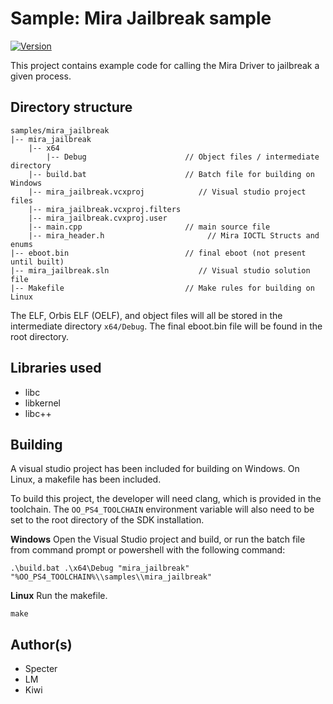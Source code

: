 # Sample: Mira Jailbreak sample

[![Version](https://img.shields.io/badge/Version-1.0-brightgreen.svg)](https://github.com/Cryptogenic/OpenOrbis-PS4-Toolchain)

This project contains example code for calling the Mira Driver to jailbreak a given process.



## Directory structure
```
samples/mira_jailbreak
|-- mira_jailbreak 
    |-- x64
        |-- Debug                      // Object files / intermediate directory
    |-- build.bat                      // Batch file for building on Windows
    |-- mira_jailbreak.vcxproj            // Visual studio project files
    |-- mira_jailbreak.vcxproj.filters
    |-- mira_jailbreak.cvxproj.user
    |-- main.cpp                       // main source file
    |-- mira_header.h                       // Mira IOCTL Structs and enums
|-- eboot.bin                          // final eboot (not present until built)
|-- mira_jailbreak.sln                    // Visual studio solution file
|-- Makefile                           // Make rules for building on Linux
```
The ELF, Orbis ELF (OELF), and object files will all be stored in the intermediate directory `x64/Debug`. The final eboot.bin file will be found in the root directory.



## Libraries used

- libc
- libkernel
- libc++



## Building

A visual studio project has been included for building on Windows. On Linux, a makefile has been included.

To build this project, the developer will need clang, which is provided in the toolchain. The `OO_PS4_TOOLCHAIN` environment variable will also need to be set to the root directory of the SDK installation.

__Windows__
Open the Visual Studio project and build, or run the batch file from command prompt or powershell with the following command:
```
.\build.bat .\x64\Debug "mira_jailbreak" "%OO_PS4_TOOLCHAIN%\\samples\\mira_jailbreak"
```

__Linux__
Run the makefile.
```
make
```



## Author(s)

- Specter
- LM
- Kiwi
